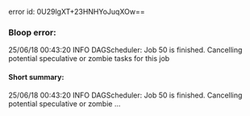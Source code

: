 error id: 0U29lgXT+23HNHYoJuqXOw==
### Bloop error:

25/06/18 00:43:20 INFO DAGScheduler: Job 50 is finished. Cancelling potential speculative or zombie tasks for this job
#### Short summary: 

25/06/18 00:43:20 INFO DAGScheduler: Job 50 is finished. Cancelling potential speculative or zombie ...